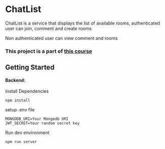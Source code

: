 # ChatList

ChatList is a service that displays the list of available rooms, authenticated user can join, comment and create rooms

Non authenticated user can view comment and rooms

### This project is a part of [this course](https://github.com/adrianhajdin/project_chat_application)


## Getting Started

#### Backend:
Install Dependencies
```
npm install
```
setup .env file
```
MONGODB_URI=Your Mongodb URI
JWT_SECRET=Your random secret key
```
Run dev environment
```
npm run server